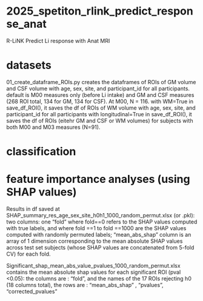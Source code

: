 # 2025_spetiton_rlink_predict_response_anat
R-LiNK Predict Li response with Anat MRI


# datasets
01_create_dataframe_ROIs.py creates the dataframes of ROIs of GM volume and CSF volume with age, sex, site, and participant_id for all participants.
default is M00 measures only (before Li intake) and GM and CSF measures (268 ROI total, 134 for GM, 134 for CSF).
At M00, N = 116.
with WM=True in save_df_ROI(), it saves the df of ROIs of WM volume with age, sex, site, and participant_id for all participants
with longitudinal=True in save_df_ROI(), it saves the df of ROIs (eitehr GM and CSF or WM volumes) for subjects with both M00 and M03 measures (N=91).

# classification

# feature importance analyses (using SHAP values)
Results in df saved at SHAP_summary_res_age_sex_site_h0h1_1000_random_permut.xlsx (or .pkl): two columns: one “fold” where fold==0 refers to the SHAP values computed with true labels, and where fold ==1 to fold ==1000 are the SHAP values computed with randomly permuted labels; “mean_abs_shap” column is an array of 1 dimension corresponding to the mean absolute SHAP values across test set subjects (whose SHAP values are concatenated from 5-fold CV) for each fold.

Significant_shap_mean_abs_value_pvalues_1000_random_permut.xlsx contains the mean absolute shap values for each significant ROI (pval <0.05): the columns are : “fold”, and the names of the 17 ROIs rejecting h0 (18 columns total), the rows are : “mean_abs_shap” , “pvalues”, “corrected_pvalues”

